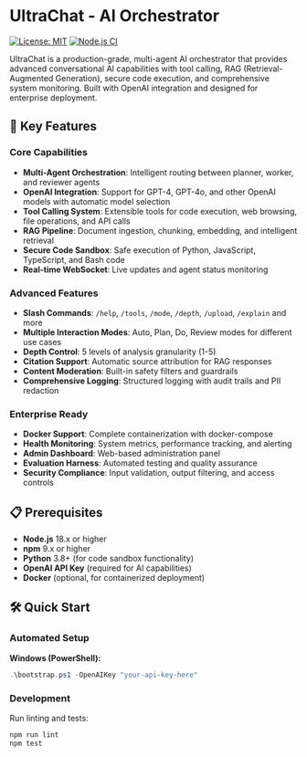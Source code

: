 # UltraChat - AI Orchestrator

[![License: MIT](https://img.shields.io/badge/License-MIT-yellow.svg)](https://opensource.org/licenses/MIT)
[![Node.js CI](https://github.com/ultrachat/ultraChat/workflows/Node.js%20CI/badge.svg)](https://github.com/ultraChat/ultraChat/actions)

UltraChat is a production-grade, multi-agent AI orchestrator that provides advanced conversational AI capabilities with tool calling, RAG (Retrieval-Augmented Generation), secure code execution, and comprehensive system monitoring. Built with OpenAI integration and designed for enterprise deployment.

## 🚀 Key Features

### Core Capabilities

- **Multi-Agent Orchestration**: Intelligent routing between planner, worker, and reviewer agents
- **OpenAI Integration**: Support for GPT-4, GPT-4o, and other OpenAI models with automatic model selection
- **Tool Calling System**: Extensible tools for code execution, web browsing, file operations, and API calls
- **RAG Pipeline**: Document ingestion, chunking, embedding, and intelligent retrieval
- **Secure Code Sandbox**: Safe execution of Python, JavaScript, TypeScript, and Bash code
- **Real-time WebSocket**: Live updates and agent status monitoring

### Advanced Features

- **Slash Commands**: `/help`, `/tools`, `/mode`, `/depth`, `/upload`, `/explain` and more
- **Multiple Interaction Modes**: Auto, Plan, Do, Review modes for different use cases
- **Depth Control**: 5 levels of analysis granularity (1-5)
- **Citation Support**: Automatic source attribution for RAG responses
- **Content Moderation**: Built-in safety filters and guardrails
- **Comprehensive Logging**: Structured logging with audit trails and PII redaction

### Enterprise Ready

- **Docker Support**: Complete containerization with docker-compose
- **Health Monitoring**: System metrics, performance tracking, and alerting
- **Admin Dashboard**: Web-based administration panel
- **Evaluation Harness**: Automated testing and quality assurance
- **Security Compliance**: Input validation, output filtering, and access controls

## 📋 Prerequisites

- **Node.js** 18.x or higher
- **npm** 9.x or higher
- **Python** 3.8+ (for code sandbox functionality)
- **OpenAI API Key** (required for AI capabilities)
- **Docker** (optional, for containerized deployment)

## 🛠️ Quick Start

### Automated Setup

**Windows (PowerShell):**

```powershell
.\bootstrap.ps1 -OpenAIKey "your-api-key-here"
```

### Development

Run linting and tests:

```bash
npm run lint
npm test
```
